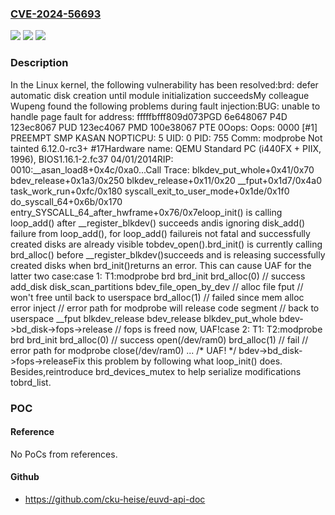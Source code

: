 ### [CVE-2024-56693](https://cve.mitre.org/cgi-bin/cvename.cgi?name=CVE-2024-56693)
![](https://img.shields.io/static/v1?label=Product&message=Linux&color=blue)
![](https://img.shields.io/static/v1?label=Version&message=7f9b348cb5e94259acdcbafbcaed55d3bb515304%3C%2041219c147df8bbd6591f59af5d695fb6c9a1cbff%20&color=brighgreen)
![](https://img.shields.io/static/v1?label=Vulnerability&message=n%2Fa&color=brighgreen)

### Description

In the Linux kernel, the following vulnerability has been resolved:brd: defer automatic disk creation until module initialization succeedsMy colleague Wupeng found the following problems during fault injection:BUG: unable to handle page fault for address: fffffbfff809d073PGD 6e648067 P4D 123ec8067 PUD 123ec4067 PMD 100e38067 PTE 0Oops: Oops: 0000 [#1] PREEMPT SMP KASAN NOPTICPU: 5 UID: 0 PID: 755 Comm: modprobe Not tainted 6.12.0-rc3+ #17Hardware name: QEMU Standard PC (i440FX + PIIX, 1996), BIOS1.16.1-2.fc37 04/01/2014RIP: 0010:__asan_load8+0x4c/0xa0...Call Trace: <TASK> blkdev_put_whole+0x41/0x70 bdev_release+0x1a3/0x250 blkdev_release+0x11/0x20 __fput+0x1d7/0x4a0 task_work_run+0xfc/0x180 syscall_exit_to_user_mode+0x1de/0x1f0 do_syscall_64+0x6b/0x170 entry_SYSCALL_64_after_hwframe+0x76/0x7eloop_init() is calling loop_add() after __register_blkdev() succeeds andis ignoring disk_add() failure from loop_add(), for loop_add() failureis not fatal and successfully created disks are already visible tobdev_open().brd_init() is currently calling brd_alloc() before __register_blkdev()succeeds and is releasing successfully created disks when brd_init()returns an error. This can cause UAF for the latter two case:case 1:    T1:modprobe brd  brd_init    brd_alloc(0) // success      add_disk        disk_scan_partitions          bdev_file_open_by_dev // alloc file          fput // won't free until back to userspace    brd_alloc(1) // failed since mem alloc error inject  // error path for modprobe will release code segment  // back to userspace  __fput    blkdev_release      bdev_release        blkdev_put_whole          bdev->bd_disk->fops->release // fops is freed now, UAF!case 2:    T1:                            T2:modprobe brd  brd_init    brd_alloc(0) // success                                   open(/dev/ram0)    brd_alloc(1) // fail  // error path for modprobe                                   close(/dev/ram0)                                   ...                                   /* UAF! */                                   bdev->bd_disk->fops->releaseFix this problem by following what loop_init() does. Besides,reintroduce brd_devices_mutex to help serialize modifications tobrd_list.

### POC

#### Reference
No PoCs from references.

#### Github
- https://github.com/cku-heise/euvd-api-doc

